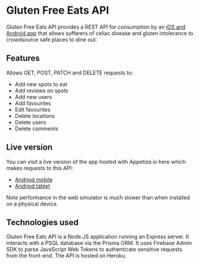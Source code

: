 # Gluten Free Eats API

Gluten Free Eats API provides a REST API for consumption by an [iOS and Android app](https://github.com/caolanhamilton/GlutenFreeEatsApp.git) that allows sufferers of celiac disease and gluten intolerance to crowdsource safe places to dine out.


## Features

Allows GET, POST, PATCH and DELETE requests to:

-   Add new spots to eat
-   Add reviews on spots
-   Add new users
-   Add favourites
-   Edit favourites
-   Delete locations
-   Delete users
-   Delete comments

## Live version

You can visit a live version of the app hosted with Appetize.io here which makes requests to this API:
- [Andriod mobile](https://appetize.io/app/m5pvitw5adbhaz7hjdc2m2oybq?device=pixel4xl&osVersion=12.0&scale=75)
- [Andriod tablet](https://appetize.io/app/m5pvitw5adbhaz7hjdc2m2oybq?device=galaxytabs7&osVersion=12.0&scale=75)

Note performance in the web simulator is much slower than when installed on a physical device.

## Technologies used

Gluten Free Eats API is a Node.JS application running an Express server. It interacts with a PSQL database via the Prisma ORM. It uses Firebase Admin SDK to parse JavaScript Web Tokens to authenticate sensitive requests from the front-end. The API is hosted on Heroku.

